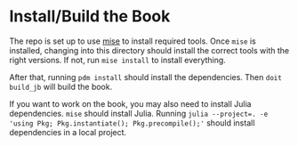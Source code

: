 # Install/Build the Book

The repo is set up to use [mise](https://mise.jdx.dev) to install required tools. Once `mise` is installed, changing into this directory should install the correct tools with the right versions. If not, run `mise install` to install everything.

After that, running `pdm install` should install the dependencies. Then `doit build_jb` will build the book.

If you want to work on the book, you may also need to install Julia dependencies. `mise` should install Julia. Running `julia --project=. -e 'using Pkg; Pkg.instantiate(); Pkg.precompile();'` should install dependencies in a local project.
